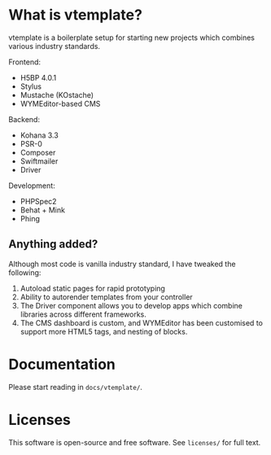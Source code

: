 # What is vtemplate?

vtemplate is a boilerplate setup for starting new projects which combines
various industry standards.

Frontend:

 - H5BP 4.0.1
 - Stylus
 - Mustache (KOstache)
 - WYMEditor-based CMS

Backend:

 - Kohana 3.3
 - PSR-0
 - Composer
 - Swiftmailer
 - Driver

Development:

 - PHPSpec2
 - Behat + Mink
 - Phing

## Anything added?

Although most code is vanilla industry standard, I have tweaked the following:

 1. Autoload static pages for rapid prototyping
 2. Ability to autorender templates from your controller
 3. The Driver component allows you to develop apps which combine libraries
    across different frameworks.
 4. The CMS dashboard is custom, and WYMEditor has been customised to support
    more HTML5 tags, and nesting of blocks.

# Documentation

Please start reading in `docs/vtemplate/`.

# Licenses

This software is open-source and free software. See `licenses/` for full text.
